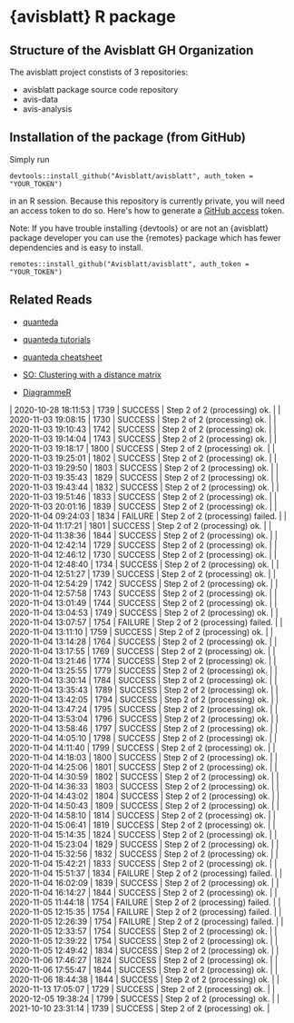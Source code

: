 # {avisblatt} R package 


## Structure of the Avisblatt GH Organization

The avisblatt project constists of 3 repositories: 

- avisblatt package source code repository
- avis-data 
- avis-analysis

## Installation of the package (from GitHub)

Simply run 

```
devtools::install_github("Avisblatt/avisblatt", auth_token = "YOUR_TOKEN")
```

in an R session. Because this repository is currently private, you will need an access token to do so. Here's how 
to generate a [GitHub access](https://github.com/settings/tokens) token.

Note: If you have trouble installing {devtools} or are not an {avisblatt} package developer you can use the {remotes} package which has fewer dependencies and is easy to install. 


```
remotes::install_github("Avisblatt/avisblatt", auth_token = "YOUR_TOKEN")
```



## Related Reads

- [quanteda](https://quanteda.io)
- [quanteda tutorials](https://tutorials.quanteda.io)
- [quanteda cheatsheet](https://muellerstefan.net/files/quanteda-cheatsheet.pdf)

- [SO: Clustering with a distance matrix](https://stats.stackexchange.com/questions/2717/clustering-with-a-distance-matrix)
- [DiagrammeR](https://rich-iannone.github.io/DiagrammeR/#features)


| 2020-10-28 18:11:53 | 1739 | SUCCESS | Step 2 of 2 (processing) ok. |
| 2020-11-03 19:08:15 | 1730 | SUCCESS | Step 2 of 2 (processing) ok. |
| 2020-11-03 19:10:43 | 1742 | SUCCESS | Step 2 of 2 (processing) ok. |
| 2020-11-03 19:14:04 | 1743 | SUCCESS | Step 2 of 2 (processing) ok. |
| 2020-11-03 19:18:17 | 1800 | SUCCESS | Step 2 of 2 (processing) ok. |
| 2020-11-03 19:25:01 | 1802 | SUCCESS | Step 2 of 2 (processing) ok. |
| 2020-11-03 19:29:50 | 1803 | SUCCESS | Step 2 of 2 (processing) ok. |
| 2020-11-03 19:35:43 | 1829 | SUCCESS | Step 2 of 2 (processing) ok. |
| 2020-11-03 19:43:44 | 1832 | SUCCESS | Step 2 of 2 (processing) ok. |
| 2020-11-03 19:51:46 | 1833 | SUCCESS | Step 2 of 2 (processing) ok. |
| 2020-11-03 20:01:16 | 1839 | SUCCESS | Step 2 of 2 (processing) ok. |
| 2020-11-04 09:24:03 | 1834 | FAILURE | Step 2 of 2 (processing) failed. |
| 2020-11-04 11:17:21 | 1801 | SUCCESS | Step 2 of 2 (processing) ok. |
| 2020-11-04 11:38:36 | 1844 | SUCCESS | Step 2 of 2 (processing) ok. |
| 2020-11-04 12:42:14 | 1729 | SUCCESS | Step 2 of 2 (processing) ok. |
| 2020-11-04 12:46:12 | 1730 | SUCCESS | Step 2 of 2 (processing) ok. |
| 2020-11-04 12:48:40 | 1734 | SUCCESS | Step 2 of 2 (processing) ok. |
| 2020-11-04 12:51:27 | 1739 | SUCCESS | Step 2 of 2 (processing) ok. |
| 2020-11-04 12:54:29 | 1742 | SUCCESS | Step 2 of 2 (processing) ok. |
| 2020-11-04 12:57:58 | 1743 | SUCCESS | Step 2 of 2 (processing) ok. |
| 2020-11-04 13:01:49 | 1744 | SUCCESS | Step 2 of 2 (processing) ok. |
| 2020-11-04 13:04:53 | 1749 | SUCCESS | Step 2 of 2 (processing) ok. |
| 2020-11-04 13:07:57 | 1754 | FAILURE | Step 2 of 2 (processing) failed. |
| 2020-11-04 13:11:10 | 1759 | SUCCESS | Step 2 of 2 (processing) ok. |
| 2020-11-04 13:14:28 | 1764 | SUCCESS | Step 2 of 2 (processing) ok. |
| 2020-11-04 13:17:55 | 1769 | SUCCESS | Step 2 of 2 (processing) ok. |
| 2020-11-04 13:21:46 | 1774 | SUCCESS | Step 2 of 2 (processing) ok. |
| 2020-11-04 13:25:55 | 1779 | SUCCESS | Step 2 of 2 (processing) ok. |
| 2020-11-04 13:30:14 | 1784 | SUCCESS | Step 2 of 2 (processing) ok. |
| 2020-11-04 13:35:43 | 1789 | SUCCESS | Step 2 of 2 (processing) ok. |
| 2020-11-04 13:42:05 | 1794 | SUCCESS | Step 2 of 2 (processing) ok. |
| 2020-11-04 13:47:24 | 1795 | SUCCESS | Step 2 of 2 (processing) ok. |
| 2020-11-04 13:53:04 | 1796 | SUCCESS | Step 2 of 2 (processing) ok. |
| 2020-11-04 13:58:46 | 1797 | SUCCESS | Step 2 of 2 (processing) ok. |
| 2020-11-04 14:05:10 | 1798 | SUCCESS | Step 2 of 2 (processing) ok. |
| 2020-11-04 14:11:40 | 1799 | SUCCESS | Step 2 of 2 (processing) ok. |
| 2020-11-04 14:18:03 | 1800 | SUCCESS | Step 2 of 2 (processing) ok. |
| 2020-11-04 14:25:06 | 1801 | SUCCESS | Step 2 of 2 (processing) ok. |
| 2020-11-04 14:30:59 | 1802 | SUCCESS | Step 2 of 2 (processing) ok. |
| 2020-11-04 14:36:33 | 1803 | SUCCESS | Step 2 of 2 (processing) ok. |
| 2020-11-04 14:43:02 | 1804 | SUCCESS | Step 2 of 2 (processing) ok. |
| 2020-11-04 14:50:43 | 1809 | SUCCESS | Step 2 of 2 (processing) ok. |
| 2020-11-04 14:58:10 | 1814 | SUCCESS | Step 2 of 2 (processing) ok. |
| 2020-11-04 15:06:41 | 1819 | SUCCESS | Step 2 of 2 (processing) ok. |
| 2020-11-04 15:14:35 | 1824 | SUCCESS | Step 2 of 2 (processing) ok. |
| 2020-11-04 15:23:04 | 1829 | SUCCESS | Step 2 of 2 (processing) ok. |
| 2020-11-04 15:32:56 | 1832 | SUCCESS | Step 2 of 2 (processing) ok. |
| 2020-11-04 15:42:21 | 1833 | SUCCESS | Step 2 of 2 (processing) ok. |
| 2020-11-04 15:51:37 | 1834 | FAILURE | Step 2 of 2 (processing) failed. |
| 2020-11-04 16:02:09 | 1839 | SUCCESS | Step 2 of 2 (processing) ok. |
| 2020-11-04 16:14:27 | 1844 | SUCCESS | Step 2 of 2 (processing) ok. |
| 2020-11-05 11:44:18 | 1754 | FAILURE | Step 2 of 2 (processing) failed. |
| 2020-11-05 12:15:35 | 1754 | FAILURE | Step 2 of 2 (processing) failed. |
| 2020-11-05 12:26:39 | 1754 | FAILURE | Step 2 of 2 (processing) failed. |
| 2020-11-05 12:33:57 | 1754 | SUCCESS | Step 2 of 2 (processing) ok. |
| 2020-11-05 12:39:22 | 1754 | SUCCESS | Step 2 of 2 (processing) ok. |
| 2020-11-05 12:49:42 | 1834 | SUCCESS | Step 2 of 2 (processing) ok. |
| 2020-11-06 17:46:27 | 1824 | SUCCESS | Step 2 of 2 (processing) ok. |
| 2020-11-06 17:55:47 | 1844 | SUCCESS | Step 2 of 2 (processing) ok. |
| 2020-11-06 18:44:38 | 1844 | SUCCESS | Step 2 of 2 (processing) ok. |
| 2020-11-13 17:05:07 | 1729 | SUCCESS | Step 2 of 2 (processing) ok. |
| 2020-12-05 19:38:24 | 1799 | SUCCESS | Step 2 of 2 (processing) ok. |
| 2021-10-10 23:31:14 | 1739 | SUCCESS | Step 2 of 2 (processing) ok. |
